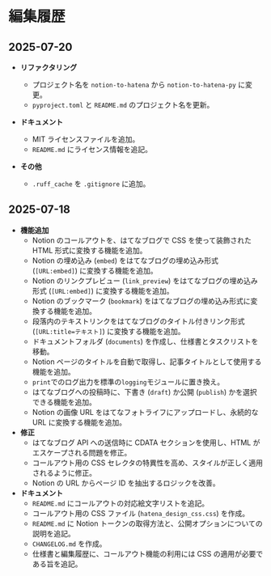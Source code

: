 # 編集履歴

## 2025-07-20

- **リファクタリング**

  - プロジェクト名を `notion-to-hatena` から `notion-to-hatena-py` に変更。
  - `pyproject.toml` と `README.md` のプロジェクト名を更新。

- **ドキュメント**
  - MIT ライセンスファイルを追加。
  - `README.md` にライセンス情報を追記。
- **その他**
  - `.ruff_cache` を `.gitignore` に追加。

## 2025-07-18

- **機能追加**
  - Notion のコールアウトを、はてなブログで CSS を使って装飾された HTML 形式に変換する機能を追加。
  - Notion の埋め込み (`embed`) をはてなブログの埋め込み形式 (`[URL:embed]`) に変換する機能を追加。
  - Notion のリンクプレビュー (`link_preview`) をはてなブログの埋め込み形式 (`[URL:embed]`) に変換する機能を追加。
  - Notion のブックマーク (`bookmark`) をはてなブログの埋め込み形式に変換する機能を追加。
  - 段落内のテキストリンクをはてなブログのタイトル付きリンク形式 (`[URL:title=テキスト]`) に変換する機能を追加。
  - ドキュメントフォルダ (`documents`) を作成し、仕様書とタスクリストを移動。
  - Notion ページのタイトルを自動で取得し、記事タイトルとして使用する機能を追加。
  - `print`でのログ出力を標準の`logging`モジュールに置き換え。
  - はてなブログへの投稿時に、下書き (`draft`) か公開 (`publish`) かを選択できる機能を追加。
  - Notion の画像 URL をはてなフォトライフにアップロードし、永続的な URL に変換する機能を追加。
- **修正**
  - はてなブログ API への送信時に CDATA セクションを使用し、HTML がエスケープされる問題を修正。
  - コールアウト用の CSS セレクタの特異性を高め、スタイルが正しく適用されるように修正。
  - Notion の URL からページ ID を抽出するロジックを改善。
- **ドキュメント**
  - `README.md` にコールアウトの対応絵文字リストを追記。
  - コールアウト用の CSS ファイル (`hatena_design_css.css`) を作成。
  - `README.md` に Notion トークンの取得方法と、公開オプションについての説明を追記。
  - `CHANGELOG.md` を作成。
  - 仕様書と編集履歴に、コールアウト機能の利用には CSS の適用が必要である旨を追記。
